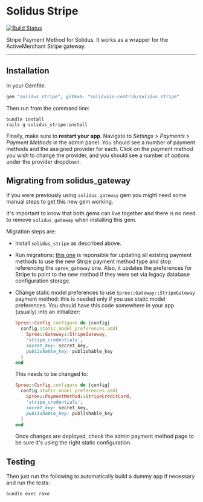 Solidus Stripe
===============

[![Build Status](https://travis-ci.org/solidusio-contrib/solidus_stripe.svg?branch=master)](https://travis-ci.org/solidusio-contrib/solidus_stripe)

Stripe Payment Method for Solidus. It works as a wrapper for the ActiveMerchant Stripe gateway.

---

Installation
------------

In your Gemfile:

```ruby
gem "solidus_stripe", github: "solidusio-contrib/solidus_stripe"
```

Then run from the command line:

```shell
bundle install
rails g solidus_stripe:install
```

Finally, make sure to **restart your app**. Navigate to *Settings >
Payments > Payment Methods* in the admin panel.  You should see a number of payment
methods and the assigned provider for each.  Click on the payment method you wish
to change the provider, and you should see a number of options under the provider dropdown.

Migrating from solidus_gateway
------------------------------

If you were previously using `solidus_gateway` gem you might need some manual
steps to get this new gem working.

It's important to know that both gems can live together and there
is no need to remove `solidus_gateway` when installing this gem.

Migration steps are:

- Install `solidus_stripe` as described above.
- Run migrations: [this one](https://github.com/solidusio-contrib/solidus_stripe/blob/ad591678243b805935b2ad03a4006024f890dd33/db/migrate/20181010123508_update_stripe_payment_method_type_to_credit_card.rb)
  is reponsible for updating all existing payment methods to use the new Stripe
  payment method type and stop referencing the `spree_gateway` one. Also, it
  updates the preferences for Stripe to point to the new method if they were set
  via legacy database configuration storage.
- Change static model preferences to use `Spree::Gateway::StripeGateway`
  payment method: this is needed only if you use static model preferences. You
  should have this code somewhere in your app (usually) into an initializer:

  ```ruby
  Spree::Config.configure do |config|
    config.static_model_preferences.add(
      Spree::Gateway::StripeGateway,
      'stripe_credentials',
      secret_key: secret_key,
      publishable_key: publishable_key
    )
  end
  ```

  This needs to be changed to:

  ```ruby
  Spree::Config.configure do |config|
    config.static_model_preferences.add(
      Spree::PaymentMethod::StripeCreditCard,
      'stripe_credentials',
      secret_key: secret_key,
      publishable_key: publishable_key
    )
  end
  ```

  Once changes are deployed, check the admin payment method page to be sure
  it's using the right static configuration.

Testing
-------

Then just run the following to automatically build a dummy app if necessary and
run the tests:

```shell
bundle exec rake
```
